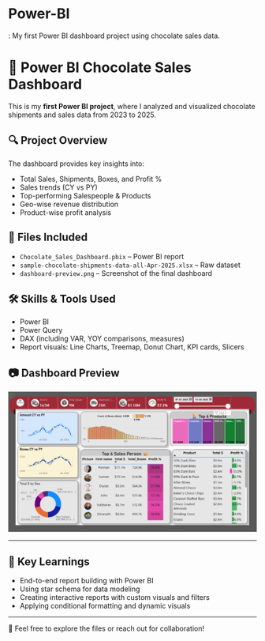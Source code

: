 # Power-BI
: My first Power BI dashboard project using chocolate sales data.
# 🍫 Power BI Chocolate Sales Dashboard

This is my **first Power BI project**, where I analyzed and visualized chocolate shipments and sales data from 2023 to 2025.

## 🔍 Project Overview

The dashboard provides key insights into:
- Total Sales, Shipments, Boxes, and Profit %
- Sales trends (CY vs PY)
- Top-performing Salespeople & Products
- Geo-wise revenue distribution
- Product-wise profit analysis

## 📁 Files Included
- `Chocolate_Sales_Dashboard.pbix` – Power BI report
- `sample-chocolate-shipments-data-all-Apr-2025.xlsx` – Raw dataset
- `dashboard-preview.png` – Screenshot of the final dashboard

## 🛠 Skills & Tools Used
- Power BI
- Power Query
- DAX (including VAR, YOY comparisons, measures)
- Report visuals: Line Charts, Treemap, Donut Chart, KPI cards, Slicers

## 📷 Dashboard Preview

![Dashboard Preview](dashboard-preview.png)

---

## 📌 Key Learnings
- End-to-end report building with Power BI
- Using star schema for data modeling
- Creating interactive reports with custom visuals and filters
- Applying conditional formatting and dynamic visuals

---

💬 Feel free to explore the files or reach out for collaboration!

